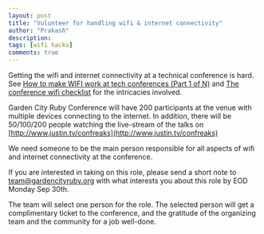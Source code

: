```yaml
---
layout: post
title: "Volunteer for handling wifi & internet connectivity"
author: "Prakash"
description:
tags: [wifi hacks]
comments: true
---
```


Getting the wifi and internet connectivity at a technical conference is hard. See [How to make WIFI work at tech conferences (Part 1 of N)](http://www.nonblocking.io/2011/05/how-to-make-wifi-work-at-tech.html) and [The conference wifi checklist](http://thilo.me/post/62067077735/the-conference-wifi-checklist) for the intricacies involved.

Garden City Ruby Conference will have 200 participants at the venue with multiple devices connecting to the internet. In addition, there will be 50/100/200 people watching the live-stream of the talks on [http://www.justin.tv/confreaks](http://www.justin.tv/confreaks)

We need someone to be the main person responsible for all aspects of wifi and internet connectivity at the conference. 

If you are interested in taking on this role, please send a short note to [team@gardencityruby.org](mailto:team@gardencityruby.org) with what interests you about this role by EOD Monday Sep 30th. 

The team will select one person for the role. The selected person will get a complimentary ticket to the conference, and the gratitude of the organizing team and the community for a job well-done. 
